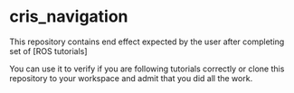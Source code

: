 # cris_navigation #

This repository contains end effect expected by the user after completing set of [ROS tutorials]


You can use it to verify if you are following tutorials correctly or clone this repository to your workspace and admit that you did all the work.
